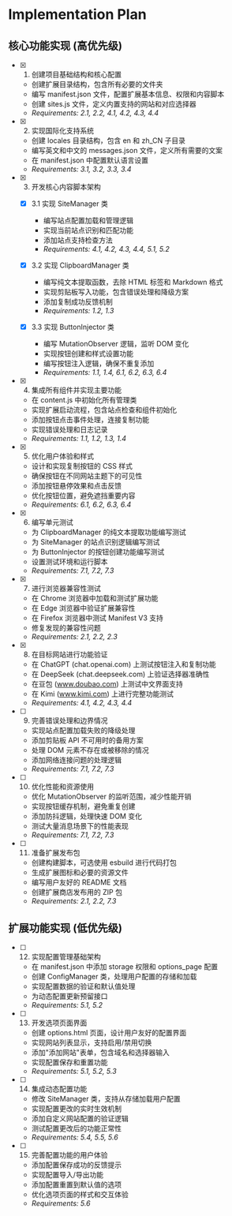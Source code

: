 # Implementation Plan

## 核心功能实现 (高优先级)

- [x] 1. 创建项目基础结构和核心配置
  - 创建扩展目录结构，包含所有必要的文件夹
  - 编写 manifest.json 文件，配置扩展基本信息、权限和内容脚本
  - 创建 sites.js 文件，定义内置支持的网站和对应选择器
  - _Requirements: 2.1, 2.2, 4.1, 4.2, 4.3, 4.4_

- [x] 2. 实现国际化支持系统
  - 创建 locales 目录结构，包含 en 和 zh_CN 子目录
  - 编写英文和中文的 messages.json 文件，定义所有需要的文案
  - 在 manifest.json 中配置默认语言设置
  - _Requirements: 3.1, 3.2, 3.3, 3.4_

- [x] 3. 开发核心内容脚本架构
  - [x] 3.1 实现 SiteManager 类
    - 编写站点配置加载和管理逻辑
    - 实现当前站点识别和匹配功能
    - 添加站点支持检查方法
    - _Requirements: 4.1, 4.2, 4.3, 4.4, 5.1, 5.2_

  - [x] 3.2 实现 ClipboardManager 类
    - 编写纯文本提取函数，去除 HTML 标签和 Markdown 格式
    - 实现剪贴板写入功能，包含错误处理和降级方案
    - 添加复制成功反馈机制
    - _Requirements: 1.2, 1.3_

  - [x] 3.3 实现 ButtonInjector 类
    - 编写 MutationObserver 逻辑，监听 DOM 变化
    - 实现按钮创建和样式设置功能
    - 编写按钮注入逻辑，确保不重复添加
    - _Requirements: 1.1, 1.4, 6.1, 6.2, 6.3, 6.4_

- [x] 4. 集成所有组件并实现主要功能
  - 在 content.js 中初始化所有管理类
  - 实现扩展启动流程，包含站点检查和组件初始化
  - 添加按钮点击事件处理，连接复制功能
  - 实现错误处理和日志记录
  - _Requirements: 1.1, 1.2, 1.3, 1.4_

- [x] 5. 优化用户体验和样式
  - 设计和实现复制按钮的 CSS 样式
  - 确保按钮在不同网站主题下的可见性
  - 添加按钮悬停效果和点击反馈
  - 优化按钮位置，避免遮挡重要内容
  - _Requirements: 6.1, 6.2, 6.3, 6.4_

- [x] 6. 编写单元测试
  - 为 ClipboardManager 的纯文本提取功能编写测试
  - 为 SiteManager 的站点识别逻辑编写测试
  - 为 ButtonInjector 的按钮创建功能编写测试
  - 设置测试环境和运行脚本
  - _Requirements: 7.1, 7.2, 7.3_

- [x] 7. 进行浏览器兼容性测试
  - 在 Chrome 浏览器中加载和测试扩展功能
  - 在 Edge 浏览器中验证扩展兼容性
  - 在 Firefox 浏览器中测试 Manifest V3 支持
  - 修复发现的兼容性问题
  - _Requirements: 2.1, 2.2, 2.3_

- [x] 8. 在目标网站进行功能验证
  - 在 ChatGPT (chat.openai.com) 上测试按钮注入和复制功能
  - 在 DeepSeek (chat.deepseek.com) 上验证选择器准确性
  - 在豆包 (www.doubao.com) 上测试中文界面支持
  - 在 Kimi (www.kimi.com) 上进行完整功能测试
  - _Requirements: 4.1, 4.2, 4.3, 4.4_

- [ ] 9. 完善错误处理和边界情况
  - 实现站点配置加载失败的降级处理
  - 添加剪贴板 API 不可用时的备用方案
  - 处理 DOM 元素不存在或被移除的情况
  - 添加网络连接问题的处理逻辑
  - _Requirements: 7.1, 7.2, 7.3_

- [ ] 10. 优化性能和资源使用
  - 优化 MutationObserver 的监听范围，减少性能开销
  - 实现按钮缓存机制，避免重复创建
  - 添加防抖逻辑，处理快速 DOM 变化
  - 测试大量消息场景下的性能表现
  - _Requirements: 7.1, 7.2, 7.3_

- [ ] 11. 准备扩展发布包
  - 创建构建脚本，可选使用 esbuild 进行代码打包
  - 生成扩展图标和必要的资源文件
  - 编写用户友好的 README 文档
  - 创建扩展商店发布用的 ZIP 包
  - _Requirements: 2.1, 2.2, 7.3_

## 扩展功能实现 (低优先级)

- [ ] 12. 实现配置管理基础架构
  - 在 manifest.json 中添加 storage 权限和 options_page 配置
  - 创建 ConfigManager 类，处理用户配置的存储和加载
  - 实现配置数据的验证和默认值处理
  - 为动态配置更新预留接口
  - _Requirements: 5.1, 5.2_

- [ ] 13. 开发选项页面界面
  - 创建 options.html 页面，设计用户友好的配置界面
  - 实现网站列表显示，支持启用/禁用切换
  - 添加"添加网站"表单，包含域名和选择器输入
  - 实现配置保存和重置功能
  - _Requirements: 5.1, 5.2, 5.3_

- [ ] 14. 集成动态配置功能
  - 修改 SiteManager 类，支持从存储加载用户配置
  - 实现配置更改的实时生效机制
  - 添加自定义网站配置的验证逻辑
  - 测试配置更改后的功能正常性
  - _Requirements: 5.4, 5.5, 5.6_

- [ ] 15. 完善配置功能的用户体验
  - 添加配置保存成功的反馈提示
  - 实现配置导入/导出功能
  - 添加配置重置到默认值的选项
  - 优化选项页面的样式和交互体验
  - _Requirements: 5.6_